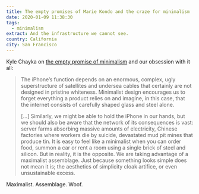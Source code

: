 ```yaml
---
title: The empty promises of Marie Kondo and the craze for minimalism
date: 2020-01-09 11:38:30
tags:
  - minimalism
extract: And the infrastructure we cannot see.
country: California
city: San Francisco
---
```


Kyle Chayka on [the empty promise of minimalism](http://www.theguardian.com/lifeandstyle/2020/jan/03/empty-promises-marie-kondo-craze-for-minimalism) and our obsession with it all:

> The iPhone’s function depends on an enormous, complex, ugly superstructure of satellites and undersea cables that certainly are not designed in pristine whiteness. Minimalist design encourages us to forget everything a product relies on and imagine, in this case, that the internet consists of carefully shaped glass and steel alone.
>
> [...] Similarly, we might be able to hold the iPhone in our hands, but we should also be aware that the network of its consequences is vast: server farms absorbing massive amounts of electricity, Chinese factories where workers die by suicide, devastated mud pit mines that produce tin. It is easy to feel like a minimalist when you can order food, summon a car or rent a room using a single brick of steel and silicon. But in reality, it is the opposite. We are taking advantage of a maximalist assemblage. Just because something looks simple does not mean it is; the aesthetics of simplicity cloak artifice, or even unsustainable excess.

Maximalist. Assemblage. Woof.
